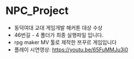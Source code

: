 # NPC_Project
* 동덕여대 교대 게임개발 해커톤 대상 수상
* 46번길 - 4 폴더가 최종 실행파일 입니다.
* rpg maker MV 툴로 제작한 쯔꾸르 게임입니다
* 플레이 시연영상: https://youtu.be/65FuMMJu3j0
